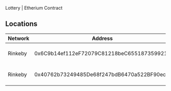 Lottery | Etherium Contract

## Locations

| Network | Address                                    | Deployed        |
|---------|--------------------------------------------|-----------------|
| Rinkeby | 0x6C9b14ef112eF72079C81218beC655187359921F | June 17th, 2018 |
| Rinkeby | 0x40762b73249485De68f247bdB6470a522BF90ec1 | June 18th, 2018 |
